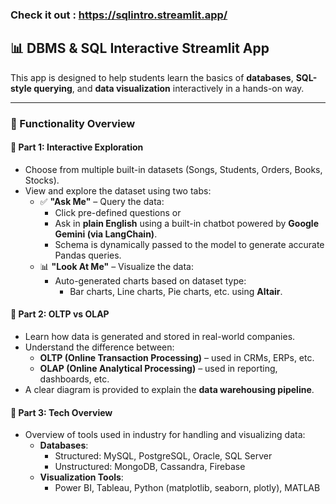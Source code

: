 ### Check it out : https://sqlintro.streamlit.app/


## 📊 DBMS & SQL Interactive Streamlit App

This app is designed to help students learn the basics of **databases**, **SQL-style querying**, and **data visualization** interactively in a hands-on way.

---

### 🔧 Functionality Overview

#### 🧠 Part 1: Interactive Exploration
- Choose from multiple built-in datasets (Songs, Students, Orders, Books, Stocks).
- View and explore the dataset using two tabs:
  - ✅ **"Ask Me"** – Query the data:
    - Click pre-defined questions or
    - Ask in **plain English** using a built-in chatbot powered by **Google Gemini (via LangChain)**.
    - Schema is dynamically passed to the model to generate accurate Pandas queries.
  - 📊 **"Look At Me"** – Visualize the data:
    - Auto-generated charts based on dataset type:
      - Bar charts, Line charts, Pie charts, etc. using **Altair**.

#### 🏢 Part 2: OLTP vs OLAP
- Learn how data is generated and stored in real-world companies.
- Understand the difference between:
  - **OLTP (Online Transaction Processing)** – used in CRMs, ERPs, etc.
  - **OLAP (Online Analytical Processing)** – used in reporting, dashboards, etc.
- A clear diagram is provided to explain the **data warehousing pipeline**.

#### 🧰 Part 3: Tech Overview
- Overview of tools used in industry for handling and visualizing data:
  - **Databases**:
    - Structured: MySQL, PostgreSQL, Oracle, SQL Server
    - Unstructured: MongoDB, Cassandra, Firebase
  - **Visualization Tools**:
    - Power BI, Tableau, Python (matplotlib, seaborn, plotly), MATLAB

